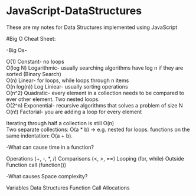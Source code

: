 # JavaScript-DataStructures
These are my notes for Data Structures implemented using JavaScript

#Big O Cheat Sheet:

-Big Os-


O(1) Constant- no loops
</br>
O(log N) Logarithmic- usually searching algorithms have log n if they are sorted (Binary Search)
</br>
O(n) Linear- for loops, while loops through n items
</br>
O(n log(n)) Log Liniear- usually sorting operations
</br>
O(n^2) Quadratic- every element in a collection needs to be compared to ever other element. Two nested loops.
</br>
O(2^n) Exponential- recursive algorithms that solves a problem of size N
</br>
O(n!) Factorial- you are adding a loop for every element
</br>

Iterating through half a collection is still O(n) 
</br>
Two separate collections: O(a * b) -> e.g. nested for loops.
functions on the same indentation: O(a + b).


-What can cause time in a function?

Operations (+, -, *, /) Comparisons (<, >, ==)
Looping (for, while)
Outside Function call (function())


-What causes Space complexity?

Variables
Data Structures
Function Call
Allocations
